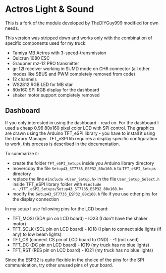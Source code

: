 # Actros Light & Sound
This is a fork of the module developed by TheDIYGuy999 modified for own needs.

This version was stripped down and works only with the combination of specific components used for my truck:
- Tamiya MB Actros with 3-speed-transmission
- Quicrun 1080 ESC
- Graupner mz-12 PRO transmitter
- gr-12l receiver working in SUMD mode on CH6 connector (all other modes like SBUS and PWM completely removed from code)
- 12 channels
- WS2812 RGB LED for MB star
- 80x160 SPI RGB display for the dashboard
- shaker motor support completely removed

## Dashboard
If you only interested in using the dashboard - read on.
For the dashboard I used a cheap 0.96 80x160 pixel color LCD with SPI control.
The graphics are drawn using the Arduino TFT_eSPI library - you have to install it using the Library Manager.
TFT_eSPI lib requires a display specific configuration to work, this process is described in the documentation.

To summarize it:
- create the folder `TFT_eSPI_Setups` inside you Arduino library directory
- move/copy the file `Setup43_ST7735_ESP32_80x160.h` to `TFT_eSPI_Setups` directory
- replace the line `#include <User_Setup.h>` in the file `User_Setup_Select.h` inside TFT_eSPI library folder with `#include <../TFT_eSPI_Setups/Setup43_ST7735_ESP32_80x160.h>`
- modify the `Setup43_ST7735_ESP32_80x160.h` file if you use other pins for the display connection

In my setup I use following pins for the LCD board:
- TFT_MOSI (SDA pin on LCD board) - IO23 (I don't have the shaker motor)
- TFT_SCLK (SCL pin on LCD board) - IO18 (I plan to connect side lights (if any) to low beam lights)
- TFT_CS (connect CS pin of LCD board to GND) - -1 (not used)  
- TFT_DC (DC pin on LCD board) - IO19 (my truck has no blue lights)
- TFT_RST (RES pin on LCD board) - IO21 (my truck has no blue lights)

Since the ESP32 is quite flexible in the choice of the pins for the SPI communication, try other unused pins of your board.
